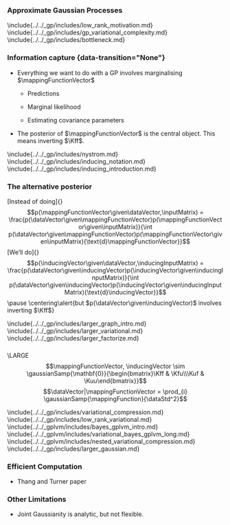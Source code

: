### Approximate Gaussian Processes


\include{../../_gp/includes/low_rank_motivation.md}
\include{../../_gp/includes/gp_variational_complexity.md}
\include{../../_gp/includes/bottleneck.md}

### Information capture {data-transition="None"}

-   Everything we want to do with a GP involves marginalising
$\mappingFunctionVector$

    -   Predictions

    -   Marginal likelihood

    -   Estimating covariance parameters

-   The posterior of $\mappingFunctionVector$ is the central object. This
means inverting $\Kff$.

\include{../../_gp/includes/nystrom.md}
\include{../../_gp/includes/inducing_notation.md}
\include{../../_gp/includes/inducing_introduction.md}

### The alternative posterior

[Instead of doing]{}
$$p(\mappingFunctionVector\given\dataVector,\inputMatrix) = \frac{p(\dataVector\given\mappingFunctionVector)p(\mappingFunctionVector\given\inputMatrix)}{\int p(\dataVector\given\mappingFunctionVector)p(\mappingFunctionVector\given\inputMatrix){\text{d}\mappingFunctionVector}}$$
[We’ll do]{}
$$p(\inducingVector\given\dataVector,\inducingInputMatrix) = \frac{p(\dataVector\given\inducingVector)p(\inducingVector\given\inducingInputMatrix)}{\int p(\dataVector\given\inducingVector)p(\inducingVector\given\inducingInputMatrix){\text{d}\inducingVector}}$$
\pause
\centering\alert{but $p(\dataVector\given\inducingVector)$ involves inverting $\Kff$}

<!--Flexible Parametric Approximation-->

\include{../../_gp/includes/larger_graph_intro.md}
\include{../../_gp/includes/larger_variational.md}
\include{../../_gp/includes/larger_factorize.md}


###

\LARGE$$\mappingFunctionVector, \inducingVector \sim \gaussianSamp{\mathbf{0}}{\begin{bmatrix}\Kff & \Kfu\\\Kuf & \Kuu\end{bmatrix}}$$
$$\dataVector|\mappingFunctionVector = \prod_{i} \gaussianSamp{\mappingFunction}{\dataStd^2}$$

<!--Variational Compression-->

\include{../../_gp/includes/variational_compression.md}
\include{../../_gp/includes/low_rank_variational.md}
\include{../../_gplvm/includes/bayes_gplvm_intro.md}
\include{../../_gplvm/includes/variational_bayes_gplvm_long.md}
\include{../../_gplvm/includes/nested_variational_compression.md}
\include{../../_gp/includes/larger_gaussian.md}

### Efficient Computation

* Thang and Turner paper

### Other Limitations 

* Joint Gaussianity is analytic, but not flexible.


